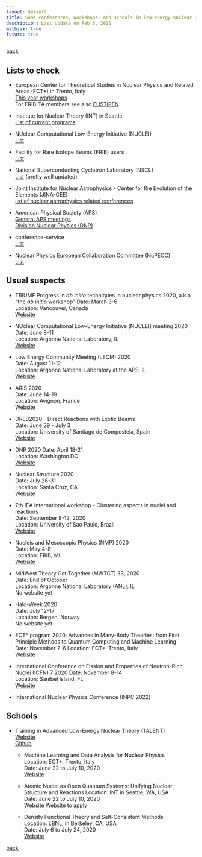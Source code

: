```yaml
---
layout: default
title: Some conferences, workshops, and schools in low-energy nuclear theory (mostly).
description: Last update on Feb 6, 2020
mathjax: true
future: true
---
```


[back](./)


## Lists to check

- European Center for Theoretical Studies in Nuclear Physics and Related Areas (ECT\*) in Trento, Italy  
  [This year workshops](http://www.ectstar.eu/next-year/activities/taxonomy/term/21)  
  For FRIB-TA members see also [EUSTIPEN](http://fribtheoryalliance.org/content/eustipen.php)

- Institute for Nuclear Theory (INT) in Seattle  
  [List of current programs](https://sites.google.com/uw.edu/int/home)

- NUclear Computational Low-Energy Initiative (NUCLEI)  
  [List](http://nuclei.mps.ohio-state.edu/content/conferences.php)

- Facility for Rare Isotope Beams (FRIB) users  
  [List](https://fribusers.org/gatherings/conferences.html)

- National Superconducting Cyclotron Laboratory (NSCL)  
  [List](https://groups.nscl.msu.edu/nscl_library/confer/confer.htm) (pretty well updated)

- Joint Institute for Nuclear Astrophysics - Center for the Evolution of the Elements (JINA-CEE)  
  [list of nuclear astrophysics related conferences](https://www.jinaweb.org/science-research/scientific-resources/conference-list)

- American Physical Society (APS)  
  [General APS meetings](https://www.aps.org/meetings/)  
  [Division Nuclear Physics (DNP)](https://www.aps.org/units/dnp/meetings/index.cfm)

- conference-service  
  [List](https://www.conference-service.com/conferences/nuclear-physics.html)

- Nuclear Physics European Collaboration Committee (NuPECC)  
  [List](http://www.nupecc.org/?display=events)



## Usual suspects

- TRIUMF Progress in _ab initio_ techniques in nuclear physics 2020, a.k.a "the _ab initio_ workshop"
  Date: March 3-6  
  Location: Vancouver, Canada  
  [Website](https://abinitio.triumf.ca/2020/participants.html)

- NUclear Computational Low-Energy Initiative (NUCLEI) meeting 2020  
  Date: June 8-11  
  Location: Argonne National Laboratory, IL  
  [Website](http://nuclei.mps.ohio-state.edu/content/conferences.php)

- Low Energy Community Meeting (LECM) 2020  
  Date: August 11-12  
  Location: Argonne National Laboratory at the APS, IL  
  [Website](https://indico.frib.msu.edu/event/27/)

- ARIS 2020  
  Date: June 14-19  
  Location: Avignon, France  
  [Website](https://indico.in2p3.fr/event/19688/page/2381-aris-history)  

- DREB2020 - Direct Reactions with Exotic Beams  
  Date: June 29 - July 3  
  Location: University of Santiago de Compostela, Spain  
  [Website](https://indico.cern.ch/event/812362/)  

- DNP 2020
  Date: April 18-21  
  Location: Washington DC  
  [Website](https://www.aps.org/meetings/april/index.cfm)

- Nuclear Structure 2020  
  Date: July 26-31  
  Location: Santa Cruz, CA  
  [Website](https://conferences.lbl.gov/event/212/)

- 7th IEA International workshop - Clustering aspects in nuclei and reactions  
  Date: September 8-12, 2020  
  Location: University of Sao Paulo, Brazil  
  [Website](https://sites.google.com/view/7thcluster)  

- Nucleis and Mesoscopic Physics (NMP) 2020  
  Date: May 4-8  
  Location: FRIB, MI  
  [Website](https://indico.frib.msu.edu/event/17/)

- MidWest Theory Get Together (MWTGT) 33, 2020  
  Date: End of October  
  Location: Argonne National Laboratory (ANL), IL  
  No website yet

- Halo-Week 2020  
  Date: July 12-17  
	Location: Bergen, Norway  
  No website yet

- ECT\* program 2020: Advances in Many-Body Theories: from First Principle Methods to Quantum Computing and Machine Learning  
  Date: November 2-6 
  Location: ECT\*, Trento, Italy  
  [Website](http://www.ectstar.eu/node/4568)

- International Conference on Fission and Properties of Neutron-Rich Nuclei (ICFN) 7 2020
  Date: November 8-14  
  Location: Sanibel Island, FL  
  [Website](https://indico.frib.msu.edu/event/10/)

- International Nuclear Physics Conference (INPC 2022)


## Schools

- Training in Advanced Low-Energy Nuclear Theory (TALENT)  
  [Website](https://fribtheoryalliance.org/TALENT/)  
  [Github](https://github.com/NuclearTalent)  

  - Machine Learning and Data Analysis for Nuclear Physics  
    Location: ECT\*, Trento, Italy  
    Date: June 22 to July 10, 2020  
    [Website](http://www.ectstar.eu/node/4472)

  - Atomic Nuclei as Open Quantum Systems: Unifying Nuclear Structure and Reactions
    Location: INT in Seattle, WA, USA  
    Date: June 22 to July 10, 2020  
    [Website](https://nucleartalent.github.io/NuclearOQS2020/)
    [Website to apply](https://www.mathprograms.org/db/programs/920)  

  - Density Functional Theory and Self-Consistent Methods  
    Location: LBNL, in Berkeley, CA, USA  
    Date: July 6 to July 24, 2020  
		[Website](https://indico.frib.msu.edu/event/32/)  




[back](./)
